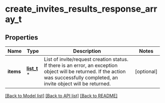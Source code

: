# create_invites_results_response_array_t

## Properties
Name | Type | Description | Notes
------------ | ------------- | ------------- | -------------
**items** | [**list_t**](create_invites_results_response_array_items_inner.md) \* | List of invite/request creation status. If there is an error, an exception object will be returned. If the action was successfully completed, an invite object will be returned. | [optional] 

[[Back to Model list]](../README.md#documentation-for-models) [[Back to API list]](../README.md#documentation-for-api-endpoints) [[Back to README]](../README.md)


